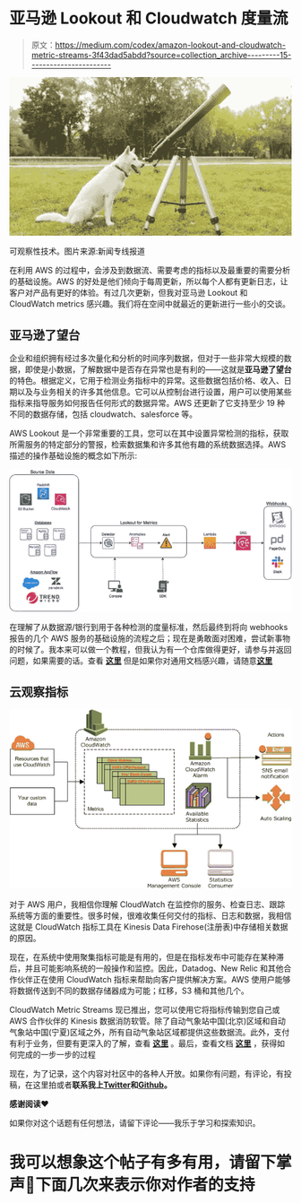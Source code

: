 # 亚马逊 Lookout 和 Cloudwatch 度量流

> 原文：<https://medium.com/codex/amazon-lookout-and-cloudwatch-metric-streams-3f43dad5abdd?source=collection_archive---------15----------------------->

![](img/5dbbe09869b9eff20518cd269b03a644.png)

可观察性技术。图片来源:新闻专线报道

在利用 AWS 的过程中，会涉及到数据流、需要考虑的指标以及最重要的需要分析的基础设施。AWS 的好处是他们倾向于每周更新，所以每个人都有更新日志，让客户对产品有更好的体验。有过几次更新，但我对亚马逊 Lookout 和 CloudWatch metrics 感兴趣。我们将在空间中就最近的更新进行一些小的交谈。

## 亚马逊了望台

企业和组织拥有经过多次量化和分析的时间序列数据，但对于一些非常大规模的数据，即使是小数据，了解数据中是否存在异常也是有利的——这就是**亚马逊了望台**的特色。根据定义，它用于检测业务指标中的异常。这些数据包括价格、收入、日期以及与业务相关的许多其他信息。它可以从控制台进行设置，用户可以使用某些指标来指导服务如何报告任何形式的数据异常。AWS 还更新了它支持至少 19 种不同的数据存储，包括 cloudwatch、salesforce 等。

AWS Lookout 是一个非常重要的工具，您可以在其中设置异常检测的指标，获取所需服务的特定部分的警报，检索数据集和许多其他有趣的系统数据选择。AWS 描述的操作基础设施的概念如下所示:

![](img/91070422a05d0e79b75dca0b8a0f23aa.png)

在理解了从数据源/银行到用于各种检测的度量标准，然后最终到将向 webhooks 报告的几个 AWS 服务的基础设施的流程之后；现在是勇敢面对困难，尝试新事物的时候了。我本来可以做一个教程，但我认为有一个仓库做得更好，请参与并返回问题，如果需要的话。查看 [**这里**](https://github.com/aws-samples/amazon-lookout-for-metrics-samples) 但是如果你对通用文档感兴趣，请随意[**这里**](https://aws.amazon.com/blogs/machine-learning/introducing-amazon-lookout-for-metrics-an-anomaly-detection-service-to-proactively-monitor-the-health-of-your-business/?sc_channel=EL&sc_campaign=Launch_2021_vid&sc_medium=YouTube&sc_content=Video8940&sc_detail=LAUNCH-NEW&sc_country=US)

## 云观察指标

![](img/b3e3e7ad5d50f842b82082461a8cb444.png)

对于 AWS 用户，我相信你理解 CloudWatch 在监控你的服务、检查日志、跟踪系统等方面的重要性。很多时候，很难收集任何交付的指标、日志和数据，我相信这就是 CloudWatch 指标工具在 Kinesis Data Firehose(注册表)中存储相关数据的原因。

现在，在系统中使用聚集指标可能是有用的，但是在指标发布中可能存在某种滞后，并且可能影响系统的一般操作和监控。因此，Datadog、New Relic 和其他合作伙伴正在使用 CloudWatch 指标来帮助向客户提供解决方案。AWS 使用户能够将数据传送到不同的数据存储器成为可能；红移，S3 桶和其他几个。

CloudWatch Metric Streams 现已推出，您可以使用它将指标传输到您自己或 AWS 合作伙伴的 Kinesis 数据消防软管。除了自动气象站中国(北京)区域和自动气象站中国(宁夏)区域之外，所有自动气象站区域都提供这些数据流。此外，支付有利于业务，但要有更深入的了解，查看 [**这里**](https://aws.amazon.com/cloudwatch/pricing/) 。最后，查看文档 [**这里**](https://aws.amazon.com/blogs/aws/cloudwatch-metric-streams-send-aws-metrics-to-partners-and-to-your-apps-in-real-time/?sc_channel=EL&sc_campaign=Launch_2021_vid&sc_medium=YouTube&sc_content=Video8940&sc_detail=LAUNCH-NEW&sc_country=US) ，获得如何完成的一步一步的过程

现在，为了记录，这个内容对社区中的各种人开放。如果你有问题，有评论，有投稿，在这里拍或者**联系我上**[**Twitter**](https://twitter.com/SamuelArogbonlo)**和**[**Github**](https://github.com/samuelarogbonlo)**。**

**感谢阅读❤️**

如果你对这个话题有任何想法，请留下评论——我乐于学习和探索知识。

# 我可以想象这个帖子有多有用，请留下掌声👏下面几次来表示你对作者的支持